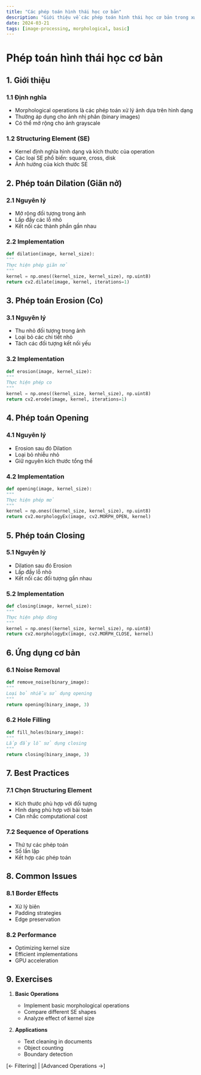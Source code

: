 ```yaml
---
title: "Các phép toán hình thái học cơ bản"
description: "Giới thiệu về các phép toán hình thái học cơ bản trong xử lý ảnh"
date: 2024-03-21
tags: [image-processing, morphological, basic]
---
```


# Phép toán hình thái học cơ bản

## 1. Giới thiệu

### 1.1 Định nghĩa
- Morphological operations là các phép toán xử lý ảnh dựa trên hình dạng
- Thường áp dụng cho ảnh nhị phân (binary images)
- Có thể mở rộng cho ảnh grayscale

### 1.2 Structuring Element (SE)
- Kernel định nghĩa hình dạng và kích thước của operation
- Các loại SE phổ biến: square, cross, disk
- Ảnh hưởng của kích thước SE

## 2. Phép toán Dilation (Giãn nở)

### 2.1 Nguyên lý
- Mở rộng đối tượng trong ảnh
- Lấp đầy các lỗ nhỏ
- Kết nối các thành phần gần nhau

### 2.2 Implementation

```python
def dilation(image, kernel_size):
"""
Thực hiện phép giãn nở
"""
kernel = np.ones((kernel_size, kernel_size), np.uint8)
return cv2.dilate(image, kernel, iterations=1)
```


## 3. Phép toán Erosion (Co)

### 3.1 Nguyên lý
- Thu nhỏ đối tượng trong ảnh
- Loại bỏ các chi tiết nhỏ
- Tách các đối tượng kết nối yếu

### 3.2 Implementation

```python
def erosion(image, kernel_size):
"""
Thực hiện phép co
"""
kernel = np.ones((kernel_size, kernel_size), np.uint8)
return cv2.erode(image, kernel, iterations=1)
```


## 4. Phép toán Opening

### 4.1 Nguyên lý
- Erosion sau đó Dilation
- Loại bỏ nhiễu nhỏ
- Giữ nguyên kích thước tổng thể

### 4.2 Implementation

```python
def opening(image, kernel_size):
"""
Thực hiện phép mở
"""
kernel = np.ones((kernel_size, kernel_size), np.uint8)
return cv2.morphologyEx(image, cv2.MORPH_OPEN, kernel)
```


## 5. Phép toán Closing

### 5.1 Nguyên lý
- Dilation sau đó Erosion
- Lấp đầy lỗ nhỏ
- Kết nối các đối tượng gần nhau

### 5.2 Implementation

```python
def closing(image, kernel_size):
"""
Thực hiện phép đóng
"""
kernel = np.ones((kernel_size, kernel_size), np.uint8)
return cv2.morphologyEx(image, cv2.MORPH_CLOSE, kernel)
```

## 6. Ứng dụng cơ bản

### 6.1 Noise Removal

```python
def remove_noise(binary_image):
"""
Loại bỏ nhiễu sử dụng opening
"""
return opening(binary_image, 3)
```

### 6.2 Hole Filling

```python
def fill_holes(binary_image):
"""
Lấp đầy lỗ sử dụng closing
"""
return closing(binary_image, 3)
```


## 7. Best Practices

### 7.1 Chọn Structuring Element
- Kích thước phù hợp với đối tượng
- Hình dạng phù hợp với bài toán
- Cân nhắc computational cost

### 7.2 Sequence of Operations
- Thứ tự các phép toán
- Số lần lặp
- Kết hợp các phép toán

## 8. Common Issues

### 8.1 Border Effects
- Xử lý biên
- Padding strategies
- Edge preservation

### 8.2 Performance
- Optimizing kernel size
- Efficient implementations
- GPU acceleration

## 9. Exercises

1. **Basic Operations**
   - Implement basic morphological operations
   - Compare different SE shapes
   - Analyze effect of kernel size

2. **Applications**
   - Text cleaning in documents
   - Object counting
   - Boundary detection

[← Filtering] | [Advanced Operations →]

